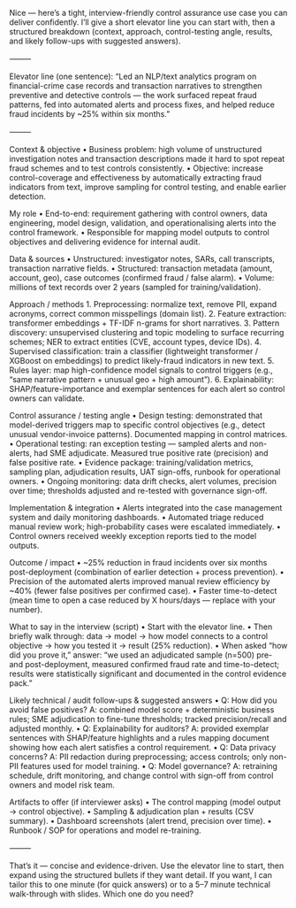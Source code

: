 Nice — here’s a tight, interview-friendly control assurance use case you can deliver confidently. I’ll give a short elevator line you can start with, then a structured breakdown (context, approach, control-testing angle, results, and likely follow-ups with suggested answers).

⸻

Elevator line (one sentence):
“Led an NLP/text analytics program on financial-crime case records and transaction narratives to strengthen preventive and detective controls — the work surfaced repeat fraud patterns, fed into automated alerts and process fixes, and helped reduce fraud incidents by ~25% within six months.”

⸻

Context & objective
	•	Business problem: high volume of unstructured investigation notes and transaction descriptions made it hard to spot repeat fraud schemes and to test controls consistently.
	•	Objective: increase control-coverage and effectiveness by automatically extracting fraud indicators from text, improve sampling for control testing, and enable earlier detection.

My role
	•	End-to-end: requirement gathering with control owners, data engineering, model design, validation, and operationalising alerts into the control framework.
	•	Responsible for mapping model outputs to control objectives and delivering evidence for internal audit.

Data & sources
	•	Unstructured: investigator notes, SARs, call transcripts, transaction narrative fields.
	•	Structured: transaction metadata (amount, account, geo), case outcomes (confirmed fraud / false alarm).
	•	Volume: millions of text records over 2 years (sampled for training/validation).

Approach / methods
	1.	Preprocessing: normalize text, remove PII, expand acronyms, correct common misspellings (domain list).
	2.	Feature extraction: transformer embeddings + TF-IDF n-grams for short narratives.
	3.	Pattern discovery: unsupervised clustering and topic modeling to surface recurring schemes; NER to extract entities (CVE, account types, device IDs).
	4.	Supervised classification: train a classifier (lightweight transformer / XGBoost on embeddings) to predict likely-fraud indicators in new text.
	5.	Rules layer: map high-confidence model signals to control triggers (e.g., “same narrative pattern + unusual geo + high amount”).
	6.	Explainability: SHAP/feature-importance and exemplar sentences for each alert so control owners can validate.

Control assurance / testing angle
	•	Design testing: demonstrated that model-derived triggers map to specific control objectives (e.g., detect unusual vendor-invoice patterns). Documented mapping in control matrices.
	•	Operational testing: ran exception testing — sampled alerts and non-alerts, had SME adjudicate. Measured true positive rate (precision) and false positive rate.
	•	Evidence package: training/validation metrics, sampling plan, adjudication results, UAT sign-offs, runbook for operational owners.
	•	Ongoing monitoring: data drift checks, alert volumes, precision over time; thresholds adjusted and re-tested with governance sign-off.

Implementation & integration
	•	Alerts integrated into the case management system and daily monitoring dashboards.
	•	Automated triage reduced manual review work; high-probability cases were escalated immediately.
	•	Control owners received weekly exception reports tied to the model outputs.

Outcome / impact
	•	~25% reduction in fraud incidents over six months post-deployment (combination of earlier detection + process prevention).
	•	Precision of the automated alerts improved manual review efficiency by ~40% (fewer false positives per confirmed case).
	•	Faster time-to-detect (mean time to open a case reduced by X hours/days — replace with your number).

What to say in the interview (script)
	•	Start with the elevator line.
	•	Then briefly walk through: data → model → how model connects to a control objective → how you tested it → result (25% reduction).
	•	When asked “how did you prove it,” answer: “we used an adjudicated sample (n=500) pre- and post-deployment, measured confirmed fraud rate and time-to-detect; results were statistically significant and documented in the control evidence pack.”

Likely technical / audit follow-ups & suggested answers
	•	Q: How did you avoid false positives?
A: combined model score + deterministic business rules; SME adjudication to fine-tune thresholds; tracked precision/recall and adjusted monthly.
	•	Q: Explainability for auditors?
A: provided exemplar sentences with SHAP/feature highlights and a rules mapping document showing how each alert satisfies a control requirement.
	•	Q: Data privacy concerns?
A: PII redaction during preprocessing; access controls; only non-PII features used for model training.
	•	Q: Model governance?
A: retraining schedule, drift monitoring, and change control with sign-off from control owners and model risk team.

Artifacts to offer (if interviewer asks)
	•	The control mapping (model output → control objective).
	•	Sampling & adjudication plan + results (CSV summary).
	•	Dashboard screenshots (alert trend, precision over time).
	•	Runbook / SOP for operations and model re-training.

⸻

That’s it — concise and evidence-driven. Use the elevator line to start, then expand using the structured bullets if they want detail. If you want, I can tailor this to one minute (for quick answers) or to a 5–7 minute technical walk-through with slides. Which one do you need?